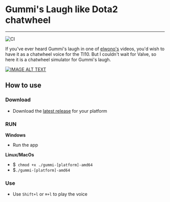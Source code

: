 # Gummi's Laugh like Dota2 chatwheel
___
![CI](https://github.com/EricMasonFa/Gummi-s-Laugh/workflows/CI/badge.svg)

If you've ever heard Gummi's laugh in one of [elwono's](https://twitter.com/elwono_) videos, you'd wish to have it as a chatwheel voice for the TI10. But I couldn't wait for Valve, so here it is a chatwheel simulator for Gummi's laugh.

[![IMAGE ALT TEXT](http://img.youtube.com/vi/a4B8UAb_i6g/0.jpg)](https://youtu.be/a4B8UAb_i6g?t=289 "Gummi's Laugh ")

## How to use

### Download
* Download the [latest release](https://github.com/EricMasonFa/Gummi-s-Laugh/releases) for your platform

### RUN

**Windows**

* Run the app

**Linux/MacOs**

* $` chmod +x ./gummi-[platform]-amd64`
* $`./gummi-[platform]-amd64`

### Use
* Use `Shift+l` or `⌘+l` to play the voice

